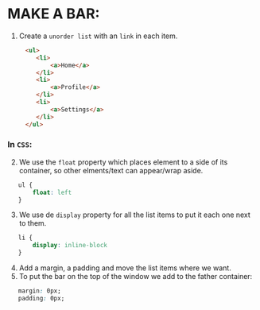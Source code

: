 # MAKE A BAR:

1. Create a ``unorder list`` with an ``link`` in each item.
```html
     <ul>
        <li>
            <a>Home</a>
        </li>
        <li>
            <a>Profile</a>
        </li>
        <li>
            <a>Settings</a>
        </li>
     </ul>
 ```
 ### In **``CSS``**:
 2.  We use the ``float`` property which places element to a side of its container, so other elments/text can appear/wrap aside.
 ```css
    ul {
        float: left
    }
 ```
 3. We use de ``display`` property for all the list items to put it each one next to them.
 ```css
    li {
        display: inline-block
    }
 ```
 4. Add a margin, a padding and move the list items where we want.
 5. To put the bar on the top of the window we add to the father container:
 ```css
    margin: 0px;
    padding: 0px;
 ```
